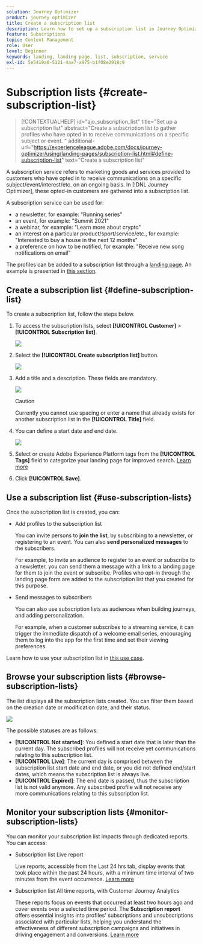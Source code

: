 ```yaml
---
solution: Journey Optimizer
product: journey optimizer
title: Create a subscription list
description: Learn how to set up a subscription list in Journey Optimizer
feature: Subscriptions
topic: Content Management
role: User
level: Beginner
keywords: landing, landing page, list, subscription, service
exl-id: 5e5419a0-5121-4aa7-a975-b1f08e2918c9
---
```

# Subscription lists {#create-subscription-list}

>[!CONTEXTUALHELP]
>id="ajo_subscription_list"
>title="Set up a subscription list"
>abstract="Create a subscription list to gather profiles who have opted in to receive communications on a specific subject or event. "
>additional-url="https://experienceleague.adobe.com/docs/journey-optimizer/using/landing-pages/subscription-list.html#define-subscription-list" text="Create a subscription list"

A subscription service refers to marketing goods and services provided to customers who have opted in to receive communications on a specific subject/event/interest/etc. on an ongoing basis. In [!DNL Journey Optimizer], these opted-in customers are gathered into a subscription list.

A subscription service can be used for:

* a newsletter, for example: "Running series"
* an event, for example: "Summit 2021"
* a webinar, for example: "Learn more about crypto"
* an interest on a particular product/sport/service/etc., for example: "Interested to buy a house in the next 12 months"
* a preference on how to be notified, for example: "Receive new song notifications on email"

The profiles can be added to a subscription list through a [landing page](create-lp.md). An example is presented in [this section](lp-use-cases.md#subscription-to-a-service).

## Create a subscription list {#define-subscription-list}

To create a subscription list, follow the steps below.

1. To access the subscription lists, select **[!UICONTROL Customer]** > **[!UICONTROL Subscription list]**.

    ![](assets/lp_subscription-lists.png)

1. Select the **[!UICONTROL Create subscription list]** button.

    ![](assets/lp_create-subscription-list.png)

1. Add a title and a description. These fields are mandatory.

    ![](assets/lp_subscription-list-name.png)

    >[!CAUTION]
    >
    >Currently you cannot use spacing or enter a name that already exists for another subscription list in the **[!UICONTROL Title]** field.

1. You can define a start date and end date.

    ![](assets/lp_subscription-list-dates.png)

1. Select or create Adobe Experience Platform tags from the **[!UICONTROL Tags]** field to categorize your landing page for improved search. [Learn more](../start/search-filter-categorize.md#tags)

1. Click **[!UICONTROL Save]**.

## Use a subscription list {#use-subscription-lists}

 Once the subscription list is created, you can:

* Add profiles to the subscription list

   You can invite persons to **join the list**, by subscribing to a newsletter, or registering to an event. You can also **send personalized messages** to the subscribers.

    For example, to invite an audience to register to an event or subscribe to a newsletter, you can send them a message with a link to a landing page for them to join the event or subscribe. Profiles who opt-in through the landing page form are added to the subscription list that you created for this purpose. 

* Send messages to subscribers

    You can also use subscription lists as audiences when building journeys, and adding personalization.

    For example, when a customer subscribes to a streaming service, it can trigger the immediate dispatch of a welcome email series, encouraging them to log into the app for the first time and set their viewing preferences. 

Learn how to use your subscription list in [this use case](lp-use-cases.md#subscription-to-a-service).


## Browse your subscription lists {#browse-subscription-lists}

The list displays all the subscription lists created. You can filter them based on the creation date or modification date, and their status.

![](assets/lp_subscription-filters.png)

The possible statuses are as follows:

* **[!UICONTROL Not started]**: You defined a start date that is later than the current day. The subscribed profiles will not receive yet communications relating to this subscription list.
* **[!UICONTROL Live]**: The current day is comprised between the subscription list start date and end date, or you did not defined end/start dates, which means the subscription list is always live.
* **[!UICONTROL Expired]**: The end date is passed, thus the subscription list is not valid anymore. Any subscribed profile will not receive any more communications relating to this subscription list.


## Monitor your subscription lists {#monitor-subscription-lists}

You can monitor your subscription list impacts through dedicated reports. You can access:

* Subscription list Live report 

    Live reports, accessible from the Last 24 hrs tab, display events that took place within the past 24 hours, with a minimum time interval of two minutes from the event occurrence. [Learn more](../reports/subscription-report-live.md)

* Subscription list All time reports, with Customer Journey Analytics

    These reports focus on events that occurred at least two hours ago and cover events over a selected time period. The **Subscription report** offers essential insights into profiles' subscriptions and unsubscriptions associated with particular lists, helping you understand the effectiveness of different subscription campaigns and initiatives in driving engagement and conversions. [Learn more](../reports/subscription-report-global-cja.md)

